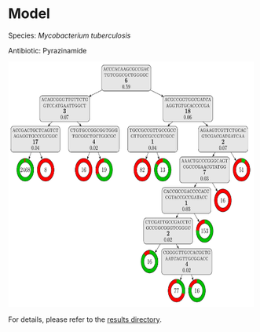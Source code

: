 
# Model

Species: *Mycobacterium tuberculosis*

Antibiotic: Pyrazinamide

<a href="./model.pdf"><img src="./model.png" width=500 height=500 /></a>

For details, please refer to the [results directory](../../../../../results/cart_b/mycobacterium%20tuberculosis/pyrazinamide/repeat_3/).


